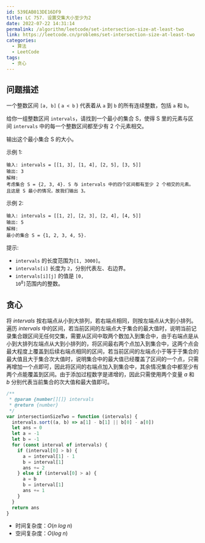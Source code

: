 ```yaml
---
id: 539EAB013DE16DF9
title: LC 757. 设置交集大小至少为2
date: 2022-07-22 14:31:14
permalink: /algorithm/leetcode/set-intersection-size-at-least-two
link: https://leetcode.cn/problems/set-intersection-size-at-least-two
categories:
  - 算法
  - LeetCode
tags:
  - 贪心
---
```


<Level :type='3'/>

## 问题描述

一个整数区间 `[a, b]` ( `a < b` ) 代表着从 `a` 到 `b` 的所有连续整数，包括 `a` 和 `b`。

给你一组整数区间 `intervals`，请找到一个最小的集合 S，使得 S 里的元素与区间 `intervals` 中的每一个整数区间都至少有 2 个元素相交。

输出这个最小集合 S 的大小。

示例 1:

```text
输入: intervals = [[1, 3], [1, 4], [2, 5], [3, 5]]
输出: 3
解释:
考虑集合 S = {2, 3, 4}. S 与 intervals 中的四个区间都有至少 2 个相交的元素。
且这是 S 最小的情况，故我们输出 3。
```

示例 2:

```text
输入: intervals = [[1, 2], [2, 3], [2, 4], [4, 5]]
输出: 5
解释:
最小的集合 S = {1, 2, 3, 4, 5}.
```

提示:

- `intervals` 的长度范围为`[1, 3000]`。
- `intervals[i]` 长度为 `2`，分别代表左、右边界。
- `intervals[i][j]` 的值是 <code>[0, 10<sup>8</sup>]</code>范围内的整数。

## 贪心

将 $intervals$ 按右端点从小到大排列，若右端点相同，则按左端点从大到小排列。遍历 $intervals$ 中的区间，若当前区间的左端点大于集合的最大值时，说明当前记录集合跟区间无任何交集，需要从区间中取两个数加入到集合中，由于右端点是从小到大排列左端点从大到小排列的，将区间最右两个点加入到集合中，这两个点会最大程度上覆盖到后续右端点相同的区间，若当前区间的左端点小于等于于集合的最大值且大于集合次大值时，说明集合中的最大值已经覆盖了区间的一个点，只需再增加一个点即可，因此将区间的右端点加入到集合中，其余情况集合中都至少有两个点能覆盖到区间。由于添加过程数字是递增的，因此只需使用两个变量 $a$ 和 $b$ 分别代表当前集合的次大值和最大值即可。

```javascript
/**
 * @param {number[][]} intervals
 * @return {number}
 */
var intersectionSizeTwo = function (intervals) {
  intervals.sort((a, b) => a[1] - b[1] || b[0] - a[0])
  let ans = 0
  let a = -1
  let b = -1
  for (const interval of intervals) {
    if (interval[0] > b) {
      a = interval[1] - 1
      b = interval[1]
      ans += 2
    } else if (interval[0] > a) {
      a = b
      b = interval[1]
      ans += 1
    }
  }
  return ans
}
```

- 时间复杂度：$O(n\;log\;n)$
- 空间复杂度：$O(log\;n)$
